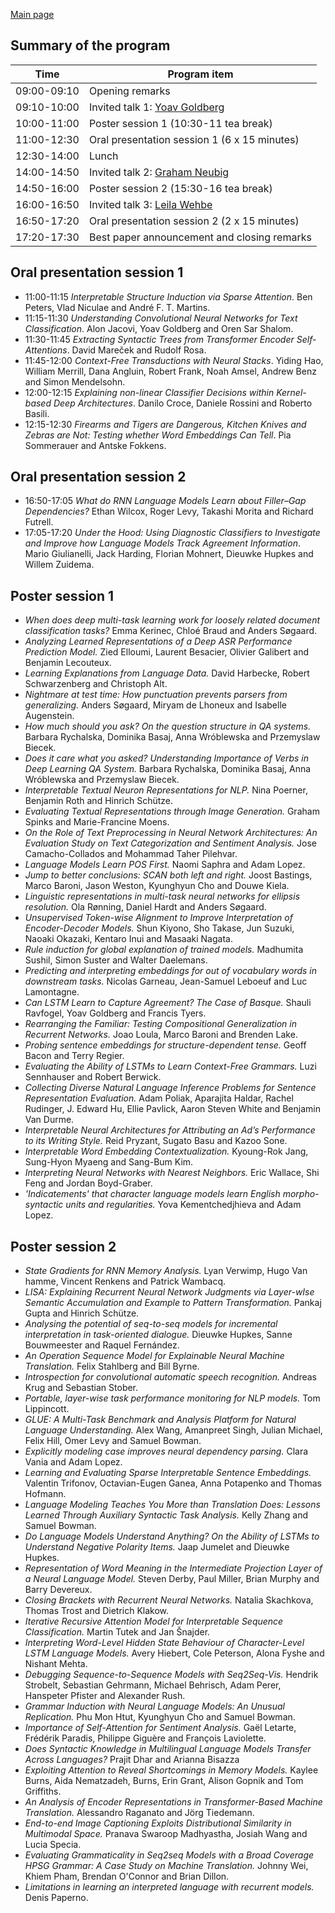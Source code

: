 
[Main page](index.md)

Summary of the program
----------------------

| Time         | Program item                                  |
|--------------|-----------------------------------------------|
| 09:00-09:10  | Opening remarks                               |
| 09:10-10:00  | Invited talk 1: [Yoav Goldberg](index.md#yoav-goldberg)|
| 10:00-11:00  | Poster session 1 (10:30-11 tea break)         |
| 11:00-12:30  |  Oral presentation session 1 (6 x 15 minutes) |
| 12:30-14:00  | Lunch                                         |
| 14:00-14:50  | Invited talk 2: [Graham Neubig](index.md#graham-neubig)|
| 14:50-16:00  | Poster session 2 (15:30-16 tea break)         |
| 16:00-16:50  | Invited talk 3: [Leila Wehbe](index.md#leila-wehbe)|
| 16:50-17:20  |  Oral presentation session 2 (2 x 15 minutes) |
| 17:20-17:30  | Best paper announcement and closing remarks   |


Oral presentation session 1
---------------------------

- 11:00-11:15 _Interpretable Structure Induction via Sparse Attention_. Ben Peters, Vlad Niculae and André F. T. Martins.
- 11:15-11:30 _Understanding Convolutional Neural Networks for Text Classification_. Alon Jacovi, Yoav Goldberg and Oren Sar Shalom.
- 11:30-11:45 _Extracting Syntactic Trees from Transformer Encoder Self-Attentions_. David Mareček and Rudolf Rosa.
- 11:45-12:00 _Context-Free Transductions with Neural Stacks_. Yiding Hao, William Merrill, Dana Angluin, Robert Frank, Noah Amsel, Andrew Benz and Simon Mendelsohn.
- 12:00-12:15 _Explaining non-linear Classifier Decisions within Kernel-based Deep Architectures_. Danilo Croce, Daniele Rossini and Roberto Basili.
- 12:15-12:30 _Firearms and Tigers are Dangerous, Kitchen Knives and Zebras are Not: Testing whether Word Embeddings Can Tell_. Pia Sommerauer and Antske Fokkens.

Oral presentation session 2
---------------------------

- 16:50-17:05 _What do RNN Language Models Learn about Filler–Gap Dependencies?_ Ethan Wilcox, Roger Levy, Takashi Morita and Richard Futrell. 
- 17:05-17:20 _Under the Hood: Using Diagnostic Classifiers to Investigate and Improve how Language Models Track Agreement Information_. Mario Giulianelli, Jack Harding, Florian Mohnert, Dieuwke Hupkes and Willem Zuidema.

Poster session 1
----------------
- _When does deep multi-task learning work for loosely related document classification tasks?_	Emma Kerinec, Chloé Braud and Anders Søgaard.
- _Analyzing Learned Representations of a Deep ASR Performance Prediction Model._	Zied Elloumi, Laurent Besacier, Olivier Galibert and Benjamin Lecouteux.
- _Learning Explanations from Language Data._	David Harbecke, Robert Schwarzenberg and Christoph Alt.
- _Nightmare at test time: How punctuation prevents parsers from generalizing._	Anders Søgaard, Miryam de Lhoneux and Isabelle Augenstein.
- _How much should you ask? On the question structure in QA systems._	Barbara Rychalska, Dominika Basaj, Anna Wróblewska and Przemyslaw Biecek.
- _Does it care what you asked? Understanding Importance of Verbs in Deep Learning QA System._	Barbara Rychalska, Dominika Basaj, Anna Wróblewska and Przemyslaw Biecek.
- _Interpretable Textual Neuron Representations for NLP._	Nina Poerner, Benjamin Roth and Hinrich Schütze.
- _Evaluating Textual Representations through Image Generation._	Graham Spinks and Marie-Francine Moens.
- _On the Role of Text Preprocessing in Neural Network Architectures: An Evaluation Study on Text Categorization and Sentiment Analysis._	Jose Camacho-Collados and Mohammad Taher Pilehvar.
- _Language Models Learn POS First._	Naomi Saphra and Adam Lopez.
- _Jump to better conclusions: SCAN both left and right._	Joost Bastings, Marco Baroni, Jason Weston, Kyunghyun Cho and Douwe Kiela.
- _Linguistic representations in multi-task neural networks for ellipsis
resolution._	Ola Rønning, Daniel Hardt and Anders Søgaard.
- _Unsupervised Token-wise Alignment to Improve Interpretation of Encoder-Decoder Models._	Shun Kiyono, Sho Takase, Jun Suzuki, Naoaki Okazaki, Kentaro Inui and Masaaki Nagata.
- _Rule induction for global explanation of trained models._	Madhumita Sushil, Simon Suster and Walter Daelemans.
- _Predicting and interpreting embeddings for out of vocabulary words in downstream tasks._	Nicolas Garneau, Jean-Samuel Leboeuf and Luc Lamontagne.
- _Can LSTM Learn to Capture Agreement? The Case of Basque._	Shauli Ravfogel, Yoav Goldberg and Francis Tyers.
- _Rearranging the Familiar: Testing Compositional Generalization in Recurrent Networks._	Joao Loula, Marco Baroni and Brenden Lake.
- _Probing sentence embeddings for structure-dependent tense._	Geoff Bacon and Terry Regier.
- _Evaluating the Ability of LSTMs to Learn Context-Free Grammars._	Luzi Sennhauser and Robert Berwick.
- _Collecting Diverse Natural Language Inference Problems for Sentence Representation Evaluation._	Adam Poliak, Aparajita Haldar, Rachel Rudinger, J. Edward Hu, Ellie Pavlick, Aaron Steven White and Benjamin Van Durme.
- _Interpretable Neural Architectures for Attributing an Ad’s Performance to its Writing Style._	Reid Pryzant, Sugato Basu and Kazoo Sone.
- _Interpretable Word Embedding Contextualization._	Kyoung-Rok Jang, Sung-Hyon Myaeng and Sang-Bum Kim.
- _Interpreting Neural Networks with Nearest Neighbors._	Eric Wallace, Shi Feng and Jordan Boyd-Graber.
- _'Indicatements' that character language models learn English morpho-syntactic units and regularities._	Yova Kementchedjhieva and Adam Lopez.

Poster session 2
----------------

- _State Gradients for RNN Memory Analysis._	Lyan Verwimp, Hugo Van hamme, Vincent Renkens and Patrick Wambacq.
- _LISA: Explaining Recurrent Neural Network Judgments via Layer-wIse Semantic Accumulation and Example to Pattern Transformation._	Pankaj Gupta and Hinrich Schütze.
- _Analysing the potential of seq-to-seq models for incremental interpretation in task-oriented dialogue._	Dieuwke Hupkes, Sanne Bouwmeester and Raquel Fernández.
- _An Operation Sequence Model for Explainable Neural Machine Translation._	Felix Stahlberg and Bill Byrne.
- _Introspection for convolutional automatic speech recognition._	Andreas Krug and Sebastian Stober.
- _Portable, layer-wise task performance monitoring for NLP models._	Tom Lippincott.
- _GLUE: A Multi-Task Benchmark and Analysis Platform for Natural Language Understanding._	Alex Wang, Amanpreet Singh, Julian Michael, Felix Hill, Omer Levy and Samuel Bowman.
- _Explicitly modeling case improves neural dependency parsing._	Clara Vania and Adam Lopez.
- _Learning and Evaluating Sparse Interpretable Sentence Embeddings._	Valentin Trifonov, Octavian-Eugen Ganea, Anna Potapenko and Thomas Hofmann.
- _Language Modeling Teaches You More than Translation Does: Lessons Learned Through Auxiliary Syntactic Task Analysis._	Kelly Zhang and Samuel Bowman.
- _Do Language Models Understand Anything? On the Ability of LSTMs to Understand Negative Polarity Items._	Jaap Jumelet and Dieuwke Hupkes.
- _Representation of Word Meaning in the Intermediate Projection Layer of a Neural Language Model._	Steven Derby, Paul Miller, Brian Murphy and Barry Devereux.
- _Closing Brackets with Recurrent Neural Networks._	Natalia Skachkova, Thomas Trost and Dietrich Klakow.
- _Iterative Recursive Attention Model for Interpretable Sequence Classification._	Martin Tutek and Jan Šnajder.
- _Interpreting Word-Level Hidden State Behaviour of Character-Level LSTM Language Models._	Avery Hiebert, Cole Peterson, Alona Fyshe and Nishant Mehta.
- _Debugging Sequence-to-Sequence Models with Seq2Seq-Vis._	Hendrik Strobelt, Sebastian Gehrmann, Michael Behrisch, Adam Perer, Hanspeter Pfister and Alexander Rush.
- _Grammar Induction with Neural Language Models: An Unusual Replication._	Phu Mon Htut, Kyunghyun Cho and Samuel Bowman.
- _Importance of Self-Attention for Sentiment Analysis._	Gaël Letarte, Frédérik Paradis, Philippe Giguère and François Laviolette.
- _Does Syntactic Knowledge in Multilingual Language Models Transfer Across Languages?_	Prajit Dhar and Arianna Bisazza
- _Exploiting Attention to Reveal Shortcomings in Memory Models._ Kaylee Burns, Aida Nematzadeh, Burns, Erin Grant, Alison Gopnik and Tom Griffiths.
- _An Analysis of Encoder Representations in Transformer-Based Machine Translation._	Alessandro Raganato and Jörg Tiedemann.
- _End-to-end Image Captioning Exploits Distributional Similarity in Multimodal Space._	Pranava Swaroop Madhyastha, Josiah Wang and Lucia Specia.
- _Evaluating Grammaticality in Seq2seq Models with a Broad Coverage HPSG Grammar: A Case Study on Machine Translation._	Johnny Wei, Khiem Pham, Brendan O'Connor and Brian Dillon.
- _Limitations in learning an interpreted language with recurrent models._	Denis Paperno.

